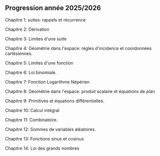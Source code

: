 ## Progression année 2025/2026
Chapitre 1: suites: rappels et récurrence

Chapitre 2: Dérivation

Chapitre 3: Limites d'une suite

Chapitre 4: Géométrie dans l'espace: régles d'incidence et coordonnées cartésiennes. 

Chapitre 5: Limites d'une fonction

Chapitre 6: Loi binomiale.

Chapitre 7: Fonction Logarithme Népérien

Chapitre 8: Géométrie dans l'espace: produit scalaire et équations de plan

Chapitre 9: Primitives et équations différentielles. 

Chapitre 10: Calcul intégral

Chapitre 11: Combinatoire.

Chapitre 12: Sommes de variables aléatoires.

Chapitre 13: Fonctions sinus et cosinus

Chapitre 14: Loi des grands nombres
 

